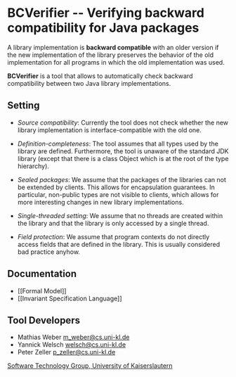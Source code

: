 BCVerifier -- Verifying backward compatibility for Java packages
================================================================

A library implementation is **backward compatible** with an older version if the new implementation of the library preserves the behavior of the old implementation for all programs in which the old implementation was used.

**BCVerifier** is a tool that allows to automatically check backward compatibility between two Java library implementations.

Setting
-------

- *Source compatibility*: Currently the tool does not check whether the new library implementation is interface-compatible with the old one.

- *Definition-completeness*: The tool assumes that all types used by the library are defined. Furthermore, the tool is unaware of the standard JDK library (except that there is a class Object which is at the root of the type hierarchy). 

- *Sealed packages*: We assume that the packages of the libraries can not be extended by clients. This allows for encapsulation guarantees. In particular, non-public types are not visible to clients, which allows for more interesting changes in new library implementations.

- *Single-threaded setting*: We assume that no threads are created within the library and that the library is only accessed by a single thread.

- *Field protection*: We assume that program contexts do not directly access fields that are defined in the library. This is usually considered bad practice anyhow.

Documentation
-------------

- [[Formal Model]]
- [[Invariant Specification Language]]

Tool Developers
---------------

- Mathias Weber <m_weber@cs.uni-kl.de>
- Yannick Welsch <welsch@cs.uni-kl.de>
- Peter Zeller <p_zeller@cs.uni-kl.de>

[Software Technology Group, University of Kaiserslautern](http://softech.cs.uni-kl.de)